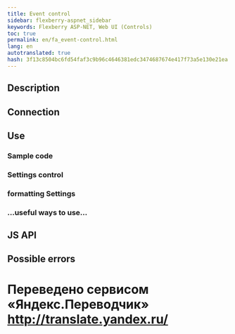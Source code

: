 ```yaml
--- 
title: Event control 
sidebar: flexberry-aspnet_sidebar 
keywords: Flexberry ASP-NET, Web UI (Controls) 
toc: true 
permalink: en/fa_event-control.html 
lang: en 
autotranslated: true 
hash: 3f13c8504bc6fd54faf3c9b96c4646381edc3474687674e417f73a5e130e21ea 
--- 
```


## Description 

## Connection 

## Use 

### Sample code 

### Settings control 

### formatting Settings 

### ...useful ways to use... 

## JS API 

## Possible errors 



 # Переведено сервисом «Яндекс.Переводчик» http://translate.yandex.ru/